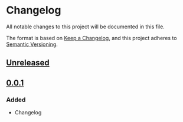 # Changelog
All notable changes to this project will be documented in this file.

The format is based on [Keep a Changelog](https://keepachangelog.com/en/1.0.0/),
and this project adheres to [Semantic Versioning](https://semver.org/spec/v2.0.0.html).

## [Unreleased]

## [0.0.1]
### Added
- Changelog

[Unreleased]: https://github.com/twixthehero/kry-audit/compare/v0.0.1...HEAD
[0.0.1]: https://github.com/twixthehero/kry-audit/releases/tag/v0.0.1